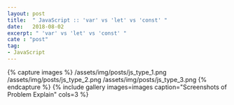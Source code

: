```yaml
---
layout: post
title:  " JavaScript :: 'var' vs 'let' vs 'const' "
date:   2018-08-02
excerpt: " 'var' vs 'let' vs 'const' "
cate : "post"
tag:
- JavaScript
---
```


{% capture images %}
    /assets/img/posts/js_type_1.png
    /assets/img/posts/js_type_2.png
    /assets/img/posts/js_type_3.png
{% endcapture %}
{% include gallery images=images caption="Screenshots of Problem Explain" cols=3 %}